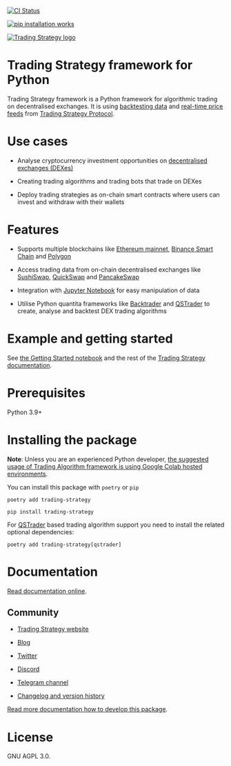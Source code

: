 [![CI Status](https://github.com/tradingstrategy-ai/trading-strategy/actions/workflows/python-app.yml/badge.svg)](https://github.com/tradingstrategy-ai/trading-strategy/actions/workflows/python-app.yml)

[![pip installation works](https://github.com/tradingstrategy-ai/trading-strategy/actions/workflows/pip-install.yml/badge.svg)](https://github.com/tradingstrategy-ai/trading-strategy/actions/workflows/pip-install.yml)

[![Trading Strategy logo](https://hv4gxzchk24cqfezebn3ujjz6oy2kbtztv5vghn6kpbkjc3vg4rq.arweave.net/n8pMe2r9Wv3oQsPk4Swie55CZLgXWuExDsBOtczNdCY)](https://tradingstrategy.ai)

# Trading Strategy framework for Python

Trading Strategy framework is a Python framework for algorithmic trading on decentralised exchanges. 
It is using [backtesting data](https://tradingstrategy.ai/trading-view/backtesting) and [real-time price feeds](https://tradingstrategy.ai/trading-view)
from [Trading Strategy Protocol](https://tradingstrategy.ai/). 

# Use cases

* Analyse cryptocurrency investment opportunities on [decentralised exchanges (DEXes)](https://tradingstrategy.ai/trading-view/exchanges)

* Creating trading algorithms and trading bots that trade on DEXes

* Deploy trading strategies as on-chain smart contracts where users can invest and withdraw with their wallets

# Features

* Supports multiple blockchains like [Ethereum mainnet](https://tradingstrategy.ai/trading-view/ethereum), [Binance Smart Chain](https://tradingstrategy.ai/trading-view/binance) and [Polygon](https://tradingstrategy.ai/trading-view/polygon)

* Access trading data from on-chain decentralised exchanges like [SushiSwap](https://tradingstrategy.ai/trading-view/ethereum/sushiswap), [QuickSwap](https://tradingstrategy.ai/trading-view/polygon/quickswap) and [PancakeSwap](https://tradingstrategy.ai/trading-view/binance/pancakeswap-v2)

* Integration with [Jupyter Notebook](https://jupyter.org/) for easy manipulation of data 

* Utilise Python quantita frameworks like [Backtrader](https://github.com/tradingstrategy-ai/backtrader) and [QSTrader](https://github.com/tradingstrategy-ai/qstrader) to create, analyse and backtest DEX trading algorithms 

# Example and getting started 

See [the Getting Started notebook](https://tradingstrategy.ai/docs/programming/examples/getting-started.html) and the rest of the [Trading Strategy documentation](https://tradingstrategy.ai/docs/).

# Prerequisites

Python 3.9+

# Installing the package

**Note**: Unless you are an experienced Python developer, [the suggested usage of Trading Algorithm framework is using Google Colab hosted environments](https://tradingstrategy.ai/docs/programming/examples/getting-started.html).

You can install this package with `poetry` or `pip`

```shell
poetry add trading-strategy
```


```shell
pip install trading-strategy 
```

For [QSTrader](https://pypi.org/project/trading-strategy-qstrader/) based trading algorithm support you need to install the related optional dependencies:

```shell
poetry add trading-strategy[qstrader]
```

# Documentation

[Read documentation online](https://tradingstrategy.ai/docs/).

Community
---------

* [Trading Strategy website](https://tradingstrategy.ai)

* [Blog](https://tradingstrategy.ai/blog)

* [Twitter](https://twitter.com/TradingProtocol)

* [Discord](https://tradingstrategy.ai/community#discord) 

* [Telegram channel](https://twitter.com/TradingProtocol)

* [Changelog and version history](https://github.com/tradingstrategy-ai/trading-strategy/blob/master/CHANGELOG.md)


[Read more documentation how to develop this package](https://tradingstrategy.ai/docs/programming/development.html).

# License

GNU AGPL 3.0. 

